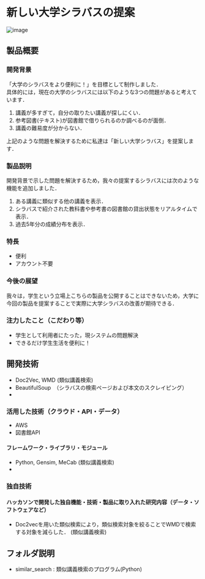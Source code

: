 # 新しい大学シラバスの提案

![image](https://user-images.githubusercontent.com/53786083/139504949-2c6bdbd5-baad-4755-8e27-55ac26e52425.png)

## 製品概要
### 開発背景
「大学のシラバスをより便利に！」を目標として制作しました．  
具体的には，現在の大学のシラバスには以下のような3つの問題があると考えています．

1. 講義が多すぎて，自分の取りたい講義が探しにくい．
2. 参考図書(テキスト)が図書館で借りられるのか調べるのが面倒．
3. 講義の難易度が分からない． 

上記のような問題を解決するために私達は「新しい大学シラバス」を提案します．



### 製品説明
開発背景で示した問題を解決するため，我々の提案するシラバスには次のような機能を追加しました．

1. ある講義に類似する他の講義を表示．
2. シラバスで紹介された教科書や参考書の図書館の貸出状態をリアルタイムで表示．
3. 過去5年分の成績分布を表示．




### 特長
* 便利
* アカウント不要 

### 今後の展望
我々は，学生という立場上こちらの製品を公開することはできないため，大学に今回の製品を提案することで実際に大学シラバスの改善が期待できる．

### 注力したこと（こだわり等）
* 学生として利用者にたった，現システムの問題解決
* できるだけ学生生活を便利に！

## 開発技術
* Doc2Vec, WMD (類似講義検索)
* BeautifulSoup　（シラバスの検索ページおよび本文のスクレイピング）
* 

### 活用した技術（クラウド・API・データ）
* AWS
* 図書館API

#### フレームワーク・ライブラリ・モジュール
* Python, Gensim, MeCab (類似講義検索)
* 

### 独自技術
#### ハッカソンで開発した独自機能・技術・製品に取り入れた研究内容（データ・ソフトウェアなど）
* Doc2vecを用いた類似検索により，類似検索対象を絞ることでWMDで検索する対象を減らした． (類似講義検索)

## フォルダ説明
* similar_search : 類似講義検索のプログラム(Python)
